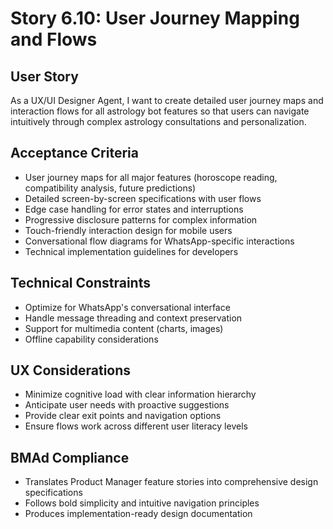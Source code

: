 # Story 6.10: User Journey Mapping and Flows

## User Story
As a UX/UI Designer Agent, I want to create detailed user journey maps and interaction flows for all astrology bot features so that users can navigate intuitively through complex astrology consultations and personalization.

## Acceptance Criteria
- User journey maps for all major features (horoscope reading, compatibility analysis, future predictions)
- Detailed screen-by-screen specifications with user flows
- Edge case handling for error states and interruptions
- Progressive disclosure patterns for complex information
- Touch-friendly interaction design for mobile users
- Conversational flow diagrams for WhatsApp-specific interactions
- Technical implementation guidelines for developers

## Technical Constraints
- Optimize for WhatsApp's conversational interface
- Handle message threading and context preservation
- Support for multimedia content (charts, images)
- Offline capability considerations

## UX Considerations
- Minimize cognitive load with clear information hierarchy
- Anticipate user needs with proactive suggestions
- Provide clear exit points and navigation options
- Ensure flows work across different user literacy levels

## BMAd Compliance
- Translates Product Manager feature stories into comprehensive design specifications
- Follows bold simplicity and intuitive navigation principles
- Produces implementation-ready design documentation